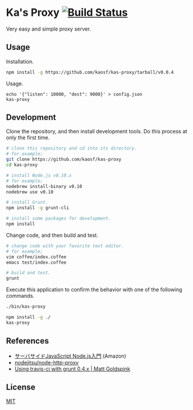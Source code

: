 # Ka's Proxy [![Build Status](https://travis-ci.org/kaosf/kas-proxy.png)](https://travis-ci.org/kaosf/kas-proxy)

Very easy and simple proxy server.

## Usage

Installation.

```sh
npm install -g https://github.com/kaosf/kas-proxy/tarball/v0.0.4
```

Usage.

```
echo '{"listen": 10000, "dest": 9000}' > config.json
kas-proxy
```

## Development

Clone the repository, and then install development tools. Do this process at only the first time.

```sh
# clone this repository and cd into its directory.
# for example;
git clone https://github.com/kaosf/kas-proxy
cd kas-proxy

# install Node.js v0.10.x
# for example;
nodebrew install-binary v0.10
nodebrew use v0.10

# install Grunt.
npm install -g grunt-cli

# install some packages for development.
npm install
```

Change code, and then build and test.

```sh
# change code with your favorite text editor.
# for example;
vim coffee/index.coffee
emacs test/index.coffee

# build and test.
grunt
```

Execute this application to confirm the behavior with one of the following commands.

```sh
./bin/kas-proxy
```

```sh
npm install -g ./
kas-proxy
```

## References

* [サーバサイドJavaScript Node.js入門](http://www.amazon.co.jp/dp/4048703676) (Amazon)
* [nodejitsu/node-http-proxy](https://github.com/nodejitsu/node-http-proxy)
* [Using travis-ci with grunt 0.4.x | Matt Goldspink](http://www.mattgoldspink.co.uk/2013/02/10/using-travis-ci-with-grunt-0-4-x/)

## License

[MIT](http://opensource.org/licenses/MIT)
